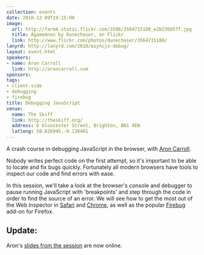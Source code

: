 ```yaml
---
collection: events
date: 2010-12-09T19:15:00
image:
  url: http://farm4.static.flickr.com/3596/3564715180_e2b236057f.jpg
  title: Agamemnon by Dunechaser, on Flickr
  link: http://www.flickr.com/photos/dunechaser/3564715180/
lanyrd: http://lanyrd.com/2010/asyncjs-debug/
layout: event.html
speakers:
- name: Aron Carroll
  link: http://aroncarroll.com
sponsors:
tags:
- client-side
- debugging
- firebug
title: Debugging JavaScript
venue:
  name: The Skiff
  link: http://theskiff.org/
  address: 6 Gloucester Street, Brighton, BN1 4EW
  latlong: 50.826945,-0.136401
---
```


<p class="summary vcard">A crash course in debugging JavaScript in the browser, with <a class="url fn" href="http://twitter.com/aroncarroll">Aron Carroll</a>.</p>

<p>Nobody writes perfect code on the first attempt, so it's important to be able to locate and fix bugs quickly. Fortunately all modern browsers have tools to inspect our code and find errors with ease.</p>

<p>In this session, we'll take a look at the browser's console and debugger to pause running JavaScript with 'breakpoints' and step through the code in order to find the source of an error. We will see how to get the most out of the Web Inspector in <a href="http://developer.apple.com/library/safari/#documentation/AppleApplications/Conceptual/Safari_Developer_Guide/1Introduction/Introduction.html">Safari</a> and <a href="http://www.chromium.org/devtools">Chrome</a>, as well as the popular <a href="http://getfirebug.com">Firebug</a> add-on for Firefox.</p>

<h2>Update:</h2>
<p>Aron's <a href="http://aron.github.com/async-debugging-talk/">slides from the session</a> are now online.</p>
